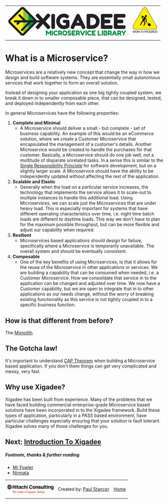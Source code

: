 <table>
<tr>
<td width="80%"><a href="../../README.md"><img src="../../docs/Xigadee2.png" alt="Xigadee"></a></td>
<td width = "*" align="right"><img src="../../docs/smallWIP.jpg" alt="Sorry, I'm still working here" height="100"></td>
</tr>
</table>

# What is a Microservice?

Microservices are a relatively new concept that change the way in how we design and build software systems. They are essentially small autonomous services that work together to form an overall solution.

Instead of designing your application as one big tightly coupled system, we break it down in to smaller composable piece, that can be designed, tested, and deployed independently from each other. 

In general Microservices have the following properties:

1. **Complete and Minimal**
	- A Microservice should deliver a small - but complete - set of business capability. 
	An example of this would be an eCommerce solution, where we create a Customer Microservice that encapsulated the management of a customer's details. Another Microservice would be created to handle the purchases for that customer.
	Basically, a Microservice should do one job well, not a multitude of disparate unrelated tasks. In a sense this is similar to the [Single Responsibility Principle](https://en.wikipedia.org/wiki/Single_responsibility_principle) for software development, but on a slightly larger scale.
	A Microservice should have the ability to be independently updated without affecting the rest of the application.	
2. **Scalable and Elastic**
	- Generally when the load on a particular service increases, the technology that implements the service allows it to scale-out to multiple instances to handle this additional load. Using Microservices, we can scale just the Microservices that are under heavy load. This is especially important for systems that have different operating characteristics over time, i.e. night time batch loads are different to daytime loads. This way we don't have to plan for the maximum possible throughput, but can be more flexible and adjust our capability when required.
3. **Resilient**
	- Microservices based applications should design for failure, specifically where a Microservice is temporarily unavailable. The overall system and should be eventually consistent.
4. **Composable**
	- One of the key benefits of using Microservices, is that it allows for the reuse of the Microservice in other applications or services. We are building a capability that can be consumed when needed, i.e. a Customer Microservice. How we consolidate that service in to the application can be changed and adjusted over time. We now have a Customer capability, but we are open to integrate that in to other applications as our needs change, without the worry of breaking existing functionality as this service is not tightly coupled in to a specific business function.


## How is that different from before?

The [Monolith](https://en.wikipedia.org/wiki/Monolithic_application).

## The Gotcha law!

It's important to understand [CAP Theorem](https://en.wikipedia.org/wiki/CAP_theorem) when building a Microservice based application. If you don't them things can get very complicated and messy, very fast. 

## Why use Xigadee?

Xigadee has been built from experience. Many of the problems that we have faced building commercial enterprise-grade Microservice based solutions have been incorporated in to the Xigadee framework. Build these types of application, particularly in a PASS based environment, have particular challenges especially ensuring that your solution is fault tolerant. Xigadee solves many of those challenges for you.

## Next: [Introduction To Xigadee](Introduction.md)

##### Footnote, thanks & further reading

 - [Mr Fowler](https://martinfowler.com/articles/microservices.html)
 - [Nirmata](http://www.nirmata.com/2015/02/microservices-five-architectural-constraints/)

<table><tr> 
<td><a href="http://www.hitachiconsulting.com"><img src="../../docs/hitachi.png" alt="Hitachi Consulting" height="50"/></a></td> 
<td>Created by: <a href="http://github.com/paulstancer">Paul Stancer</a></td>
  <td><a href="../../README.md">Home</a></td>
</tr></table>
